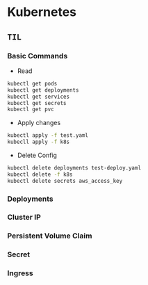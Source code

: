 # Kubernetes

## `TIL`

### Basic Commands

-   Read

```bash
kubectl get pods
kubectl get deployments
kubectl get services
kubectl get secrets
kubectl get pvc
```

-   Apply changes

```bash
kubectl apply -f test.yaml
kubecll apply -f k8s
```

-   Delete Config

```bash
kubectl delete deployments test-deploy.yaml
kubectl delete -f k8s
kubectl delete secrets aws_access_key
```

### Deployments

### Cluster IP

### Persistent Volume Claim

### Secret

### Ingress
